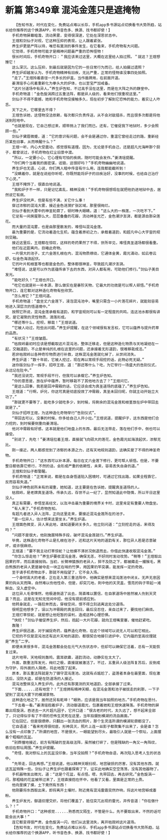 # 新篇 第349章 混沌金莲只是遮掩物
        【告知书友，时代在变化，免费站点难以长存，手机app多书源站点切换看书大势所趋，站长给你推荐的这个换源APP，听书音色多、换源、找书都好使！】
       手机奇物屏幕暗澹，流动黑雾，变得很深邃，它处在深思状态中。
       王煊和剑仙子对视，它这种压抑的表现，让人跟着紧张。
       养生炉更是严阵以待，唯恐有莫测的事件发生，在它看来，手机奇物有大问题。
       它觉得，手机奇物可能才是精神问题最严重的恐怖怪物！
       很长时间后，手机奇物开口：＂我应该来过这里，大概在这里给人拍过照。＂就这？王煊想捶它！
       这么深沉，这么压抑，到最后就是因为它的一些日常行为而已，给人拍摄过遗照？
       养生炉却越发认为，手机奇物精神有旧疾，无比严重，正常的怪物谁没事四处拍照。
       “走了。”王煊拎着直径一尺多长的炉盖，当作盾牌用，在前面开道。
       姜清瑶手心托着重新化为拳头大的炉体，也以至宝严加戒备。
       “这片分道场中有异人。”养生炉告知，不过高手没在这里，而是在大阵之外的静室中。
       手机奇物道：“金色旋涡跨过五重法阵，都是异人级的，看来他们很重视这里。”
       剑仙子不得不震撼，她和手机奇物没接触多久，现在初步了解到它恐怖的能力，着实让人咋舌。
       天下之大，它哪里去不得？
       王煊告诉她，这怪物没法依赖，每次都只负责传送，从不会对敌猎杀，而且很多次都是将他送到险地中。
       “也就是现在，它自己想过来，顺带捎上了我们而已。还有，它催促我下地狱时，多少会照顾一些。”
       剑仙子黛眉微蹙，道：“它的意识有问题，会不会是通过你，重温它曾经走过的路，重新经历某些旧事，从而唤醒什么？”
       王煊一听，内心大受震动，感觉很有道理。因为，无论是手机自己，还是超凡光海畔那个厨子，都曾说过，手机奇物在红尘旧景中渡。
       “所以，一定要小心，它心理有可怕的疾病，随时可能会发作。”姜清瑶提醒。
       “你们两个当着我的面密谋，诋毁，这很好吗？”手机奇物幽幽地说道。
       养生炉也无语，心说，你们两人暗中传音有什么用，连我都能截听到！
       “没瞒着你，就是在说给你听呢，你既然能将炉子的旧疾治好，没事的时候，也给自己治疗下心灵。”
       王煊不掩饰了，很直白地说道。
       “我和炉子不一样，只是记忆紊乱，精神没病！”手机奇物很想现在就把他扔进地狱中去，居然说它有病。
       养生炉没吭声，但是有些不满，关它什么事！
       穿过浓郁的混沌大雾，接近金色涟漪扩张区域，那里很绚烂。
       剑仙子看到大雾中的神圣轮廓了，顿时睁大眼睛，道：“这么大的一株莲，一次吃不下。”
       它足有一间房屋那么大，层层叠叠的花瓣，流动神圣光芒，金色潮汐澎湃，都是源自那朵莲花。
       而大量的混沌雾，也是由那里散发的，难怪叫混沌金莲。
       最为重要的是，它流动着造化生机，蕴含着原初之力，承载着道韵，和超凡中心大宇宙的规则交融。
       接近这里后，王煊都在惊叹，这样的奇药果然了不得，世所罕见，难怪真圣道场都很看重。
       他们在近距离内，目睹此奇物。
       一片很大的池子，丈六金莲扎根在内，混沌物质缭绕，它通体金黄，霞光涌动，如云卷云舒，似金色海浪起伏。
       它的叶片和根茎等也都是金色的，整体都很神圣，导致超凡潮汐澎湃。
       “难怪说，这是可以作为底蕴传承下去的东西，对异人都有用，可助他们修行。”剑仙子美目发光。
       “能吃好久！”王煊也开口。
       “吃它也就是补一补本源，那么做实在是暴殄天物，它最大的功效是可以帮人顿悟。”手机奇物开口，连它都对这种造化奇物有些欣赏。
       “怎么用它？”王煊问道。
       手机奇物道：“盘坐丈六金莲下，浸泡混沌池中，嘴里只需含一小片莲花碎片，就能较容易地进入深层次的悟道境中。”
       按照它所说，混沌金莲承载有道韵，和宇宙规则可以有一定程度的共鸣，连这池水都很有讲究，是它凝聚的灵性物质，滴落形成。
       “哪还等什么，挖呗，移栽！”王煊说道。
       “它被人动过，险些出问题。”养生炉提醒，在这个领域很有发言权，它可以蕴养与提升药草的品质。
       “有状况？”王煊皱眉。
       “枯寂岭最初时应该是想截取这片混沌池，整体迁移走，但是这种造化物质与天地凝结在一起，交融道韵，不止是单纯的扎根在这里的问题，还承接着无形道韵，很难移栽成活。”
       若非枯寂岭以各种奇珍物质进行补救，这株混沌金莲就化掉了，从世间消失。
       养生炉道：“数十年前，它被人挖过，现在再以常规手段挖的话，此物必死无疑。”
       迷你版剑仙子一挥手，招呼王煊，道：“那还等什么？吃，为它举行一场盛大的告别仪式，永远记在肚中。”
       “我还没说完，常规手段不行，但我可以承载它。”养生炉告知。
       “你的意思是，放在炉中蕴养，暂时移栽不了其他地方去了？”王煊问它。
       “是这么回事，我若是回冲霄殿的话，它应该会成为真圣道场的底蕴了。”养生炉告知。
       王煊道：“行啊，炉兄，你这可真是彻底投效了冲霄殿，真圣未回归呢，你就主动开始立大功了。”
       “那就更不要等了，能吃多少就吃多少，到时候，将剩余的混沌金莲和根茎放在炉中带回去就是了。”
       剑仙子招呼王煊，为这种造化奇物举行“告别仪式”。
       “带回去可以，没事的时候，你多给自己人开小灶。”王煊说道，提醒炉子，这东西是他们合力挖的，到时候要侧重向姜清瑶。
       他对冲霄殿有好感，这本就是他们地盘上的东西，最后无法带走，落在他们手中，倒也可以接受。
       “别说了，先吃！”姜清瑶拉着王煊，直接就飞向硕大的莲花，金色霞光如海浪起伏，浓郁无比。
       刚一接近，两人都感觉到了浓郁的本源之力，还有天地规则道韵，这确实是了不得的神圣奇物。
       手机奇物开口：“这东西可以补本源，每日在丈六金莲下修行，更可帮人顿悟。但是，不要整日都依靠它修行，不然的话，会形成严重的依赖性，未来，容易丢失自身的道。”
       王煊和剑仙子都警醒。
       手机奇物道：“正常来说，都是在自身悟道陷入困境时，可通过它找出路，如果全程靠它，反而容易失道。”
       剑仙子神色前所未有的凝重，她知道，这主要是在告诉她，提醒真圣道场的人。
       枯寂岭，是老牌真圣道场，传承久远，存世不止一纪了，显然知道此中隐情，所以平日这里没人。
       真正有需要，参悟至高经文，以及冲击最为重要的境界关卡时，这里肯定有重要人物盘坐。
       “有人来了。”手机奇物告知。
       有超凡者进入异人法阵，正向这里走来，要接近混沌金莲所在的池子。
       “是一位异人，估计想来这里坐关。”养生炉道。
       王煊面色微变，异人来此地，谁知道要闭关多久，他立刻问道：“立刻挖走的话，来得及吗？＂
       “问题不是很大，他别施展特殊手段，破坏混沌金莲就行。”养生炉道。
       毕竟，这株造化奇物不止是扎根在池子，还和这片天地的道韵有关，那位异人若是恣意破坏，或许很麻烦。
       王煊道：“要不我主动打草惊蛇？让他摸不清状况倒退而去，你借此快速收取混沌金莲。”
       “你怎么惊走他？”养生炉要收混沌金莲，确保无恙，不好同时发动攻势。“稍等！”王煊取出因果钓竿，而后直接抛钩。当初，长臂神猿族的老异人，猝不及防之下，都被薅走一撮猴毛，黑白熊族的老异人更是被夺走一块正在啃的竹笋，用因果钓竿突袭，能发挥一定的奇效。
       至于请手机奇物出手，那就不用指望了，它不会入场。
       一个身材高大的老者，正在走入第三重法阵中，他确实是想来混沌莲池中闭关。无声无息因果钓钩从天而降，自然难以伤他性命，但是，却突兀地，刺中他的天灵盖，雪亮的钩子带起一滩鲜血，没入虚空中。
       这位异人毛骨悚然，他极速倒退了出去，简直难以置信，在自家道场中居然被人伤到天灵盖？而且，这是在无知无觉间中招，他没有提前感应到。
       他转身就走，一路狂奔而去，穿梭空间，恨不得立刻逃离这处分道场。
       很明显他想多了，误以为冲霄殿的真圣回归，最后没忍住，亲自过来了，要找他们麻烦。
       王煊打草惊蛇，就是想让他短暂的误判，造成这种心理恐惧。
       “快挖！”剑仙子催促养生炉，然后，抱起一大片花瓣，就向王煊嘴里塞，催他赶紧吃。
       轰隆！
       养生炉很迅速，对于捕捉奇药，蕴养造化奇物，在这个领域可以说无人可以和它相比。
       它挖的不仅是混沌池还有这片天地的道韵，都很契合地接引进炉中，它内蕴的至高纹理就是“养生”二字。
       即便未来很多年，混沌金莲都会处在元气大伤状态中，但却可以确保它活着，总有一天能恢复过来。
       这片地带，天地规则轰鸣，震耳欲聋，道韵流动，动静实在太大了。
       外面，数重法阵发光，绚烂之极，直接就被激活了。不过，五重异人级法阵复苏后，反倒成为守护，将外面的人隔绝，将此地围了起来。
       原本，那五重法阵就是为了镇守混沌莲池。这就有点尴尬了，盗莲者本身在最里面，现在激活后，没防大盗，却是在防道场的人接近。
       混沌池整体没入养生炉内，此外还有那莫测的天地道韵，全部承接了过来。
       “下面......还有地宫？！”王煊拥有精神天眼，在混沌金莲和池子被拔走的刹那，一下子望到了混沌大雾下的模湖景物。
       这种造化地之下，居然还另有乾坤！“眼熟，应该是我当年拍照的地方。”手机奇物在思忖。
       “下去看一看。”姜清瑶抱着炉子，流动御道霞光，包裹着她和王煊快速降落。手机奇物的屏幕出现旋涡，吞进去一大片超凡因子，它开口道：“很古老的时代，太久远了，想不起来全部了，只记得似乎有了不得的恐怖生灵死在这里，当年拍摄到模湖的流血画面。”
       它在回忆，但是很缥缈，只翻出一张流血的照片，那个生灵连所谓的模湖轮廓都没了。
       它自语道：“看来死得很彻底，形神具灭，照片上连一丝影子都聚集不出来了，会是谁？怎么没有一点印象了。”所谓的地宫，不是很大，一眼能望到尽头，最吸引人就是一个祭坛，上面摆着个粗糙的瓦盆。
       “别莽撞地接近，前方有残破的至高级法阵，虽然被打碎了，但是残缺的一角又一角阵纹，依旧在祭坛周围。”养生炉提醒。
       “奇怪，我对祭坛上的瓦盆没印象，当年没拍照？”手机奇物自语，再次陷入思考人生的状态中。
       “先带走，回去再想。”王煊说道，他以精神天眼扫视，地宫破损的厉害，没有其他东西，就这瓦盆特殊一些。剑仙子让养生炉也跟着探索了下，证实此地确实空空荡荡，没有其他器物了。
       手机器物发出微光，道：“这是个花盆，有点怪。嗯，先带回去，再去研究。”金色旋涡一闪，那粗糙的花盆被带过来了，王煊直接抱在怀中，他看了又看，里面是正常的土质。
       他向里摸了摸，土下竟然有东西！
       他刚要将东西取出来，即将离开土壤时，附近竟有混沌雷霆突然炸响，将这片地宫噼成齑粉。
       养生炉发光，御道纹理交织，将他们覆盖了，抵住突兀出现的雷光，并传音道：“你在做什么？！”
       手机奇物开口：“这种感觉......熟悉而又陌生，不管是什么，先不要取出来，不然的话可能会出大事！”
       连它都变得很严肃，金色旋涡一闪，他们从这里消失，离开枯寂岭这片道场。
       【告知书友，时代在变化，免费站点难以长存，手机app多书源站点切换看书大势所趋，站长给你推荐的这个换源APP，听书音色多、换源、找书都好使！】